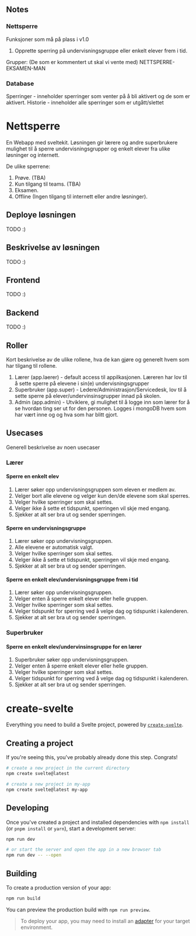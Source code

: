 ## Notes
### Nettsperre
Funksjoner som må på plass i v1.0
1. Opprette sperring på undervisningsgruppe eller enkelt elever frem i tid.

Grupper: (De som er kommentert ut skal vi vente med)
NETTSPERRE-EKSAMEN-MAN
<!-- NETTSPERRE-PROVE-MAN -->
<!-- NETTSPERRE-TEAMS-MAN  -->
<!-- NETTSPERRE-OFFLINE-MAN -->

### Database
Sperringer - inneholder sperringer som venter på å bli aktivert og de som er aktivert. 
Historie - inneholder alle sperringer som er utgått/slettet

# Nettsperre
En Webapp med sveltekit. 
Løsningen gir lærere og andre superbrukere mulighet til å sperre undervisningsgrupper og enkelt elever fra ulike løsninger og internett. 

De ulike sperrene: 
1. Prøve. (TBA)
2. Kun tilgang til teams. (TBA)
3. Eksamen.
4. Offline (Ingen tilgang til internett eller andre løsninger).

## Deploye løsningen 
TODO :)
## Beskrivelse av løsningen 
TODO :)
## Frontend
TODO :)
## Backend
TODO :)

## Roller
Kort beskrivelse av de ulike rollene, hva de kan gjøre og generelt hvem som har tilgang til rollene. 

1. Lærer (app.laerer) - default access til appilkasjonen. Læreren har lov til å sette sperre på elevene i sin(e) undervisningsgrupper
2. Superbruker (app.super) - Ledere/Administrasjon/Servicedesk, lov til å sette sperre på elever/undervinsinsgrupper innad på skolen. 
3. Admin (app.admin) - Utviklere, gi mulighet til å logge inn som lærer for å se hvordan ting ser ut for den personen. Logges i mongoDB hvem som har vært inne og og hva som har blitt gjort.

## Usecases
Generell beskrivelse av noen usecaser
### Lærer 
#### Sperre en enkelt elev
1. Lærer søker opp undervisningsgruppen som eleven er medlem av.
2. Velger bort alle elevene og velger kun den/de elevene som skal sperres. 
3. Velger hvilke sperringer som skal settes.
4. Velger ikke å sette et tidspunkt, sperringen vil skje med engang. 
5. Sjekker at alt ser bra ut og sender sperringen. 
#### Sperre en undervisningsgruppe
1. Lærer søker opp undervisningsgruppen.
2. Alle elevene er automatisk valgt. 
3. Velger hvilke sperringer som skal settes.
4. Velger ikke å sette et tidspunkt, sperringen vil skje med engang. 
5. Sjekker at alt ser bra ut og sender sperringen. 
#### Sperre en enkelt elev/undervisningsgruppe frem i tid
1. Lærer søker opp undervisningsgruppen.
2. Velger enten å sperre enkelt elever eller helle gruppen. 
3. Velger hvilke sperringer som skal settes.
4. Velger tidspunkt for sperring ved å velge dag og tidspunkt i kalenderen. 
5. Sjekker at alt ser bra ut og sender sperringen. 

### Superbruker
#### Sperre en enkelt elev/undervinsinsgruppe for en lærer
1. Superbruker søker opp undervisningsgruppen.
2. Velger enten å sperre enkelt elever eller helle gruppen. 
3. Velger hvilke sperringer som skal settes.
4. Velger tidspunkt for sperring ved å velge dag og tidspunkt i kalenderen. 
5. Sjekker at alt ser bra ut og sender sperringen. 

# create-svelte

Everything you need to build a Svelte project, powered by [`create-svelte`](https://github.com/sveltejs/kit/tree/main/packages/create-svelte).

## Creating a project

If you're seeing this, you've probably already done this step. Congrats!

```bash
# create a new project in the current directory
npm create svelte@latest

# create a new project in my-app
npm create svelte@latest my-app
```

## Developing

Once you've created a project and installed dependencies with `npm install` (or `pnpm install` or `yarn`), start a development server:

```bash
npm run dev

# or start the server and open the app in a new browser tab
npm run dev -- --open
```

## Building

To create a production version of your app:

```bash
npm run build
```

You can preview the production build with `npm run preview`.

> To deploy your app, you may need to install an [adapter](https://kit.svelte.dev/docs/adapters) for your target environment.
